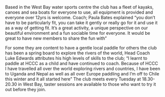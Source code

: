 Based in the West Bay water sports centre the club has a fleet of kayaks, canoes and sea boats for everyone to use, all equipment is provided and everyone over 12yrs is welcome.  Coach; Paula Bates explained “you don’t have to be particularly fit, you can take it gently or really go for it and use it as a way of getting fit. It’s a great activity, a unique perspective on our beautiful environment and a fun sociable time for everyone. It would be great to have new members to share the fun with”

For some they are content to have a gentle local paddle for others the club has been a spring board to explore the rivers of the world, Head Coach Luke Edwards attributes his high levels of skills to the club; “I learnt to paddle at HCCC as a child and have continued to coach. Because of HCCC I have travelled all over the world exploring rivers and countries, I have been to Uganda and Nepal as well as all over Europe paddling and I’m off to Chile this winter and it all started here”
The club meets every Tuesday at 18.30-20.30 in West Bay, taster sessions are available to those who want to try it out before they join.
